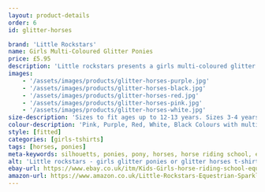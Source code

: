 ```yaml
---
layout: product-details
order: 6
id: glitter-horses

brand: 'Little Rockstars'
name: Girls Multi-Coloured Glitter Ponies
price: £5.95
description: 'Little rockstars presents a girls multi-coloured glitter pony silhouetts T-Shirt, look cool at horse riding school with this sparkly pony top.'
images: 
    - '/assets/images/products/glitter-horses-purple.jpg'
    - '/assets/images/products/glitter-horses-black.jpg'
    - '/assets/images/products/glitter-horses-red.jpg'
    - '/assets/images/products/glitter-horses-pink.jpg'
    - '/assets/images/products/glitter-horses-white.jpg'
size-description: 'Sizes to fit ages up to 12-13 years. Sizes 3-4 years, 5-6 years, 7-8 years and 9-11 years and 12-13 years.'
colour-description: 'Pink, Purple, Red, White, Black Colours with multi-coloured ponies'
style: [fitted]
categories: [girls-tshirts]
tags: [horses, ponies] 
meta-keywords: silhouetts, ponies, pony, horses, horse riding school, equestrian, multi-coloured
alt: 'Little rockstars - girls glitter ponies or glitter horses t-shirt'
ebay-url: https://www.ebay.co.uk/itm/Kids-Girls-horse-riding-school-equestrian-ponies-sparkles-glitter-T-Shirt/312723801600?hash=item48cfca8600:m:mEnXygMNJ3MZBEfVuaA2nFA&var=611497777800
amazon-url: https://www.amazon.co.uk/Little-Rockstars-Equestrian-Sparkles-Childrens/dp/B07ZHP3HKZ/ref=sr_1_1?dchild=1&keywords=ponies+t-shirt&m=A1J0V53ZQGJHT4&qid=1591133313&s=merchant-items&sr=1-1
---
```




